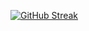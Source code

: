 [![GitHub Streak](http://github-readme-streak-stats.herokuapp.com?user=soulaimane-aattar&theme=highcontrast&hide_border=true)](https://git.io/streak-stats)
